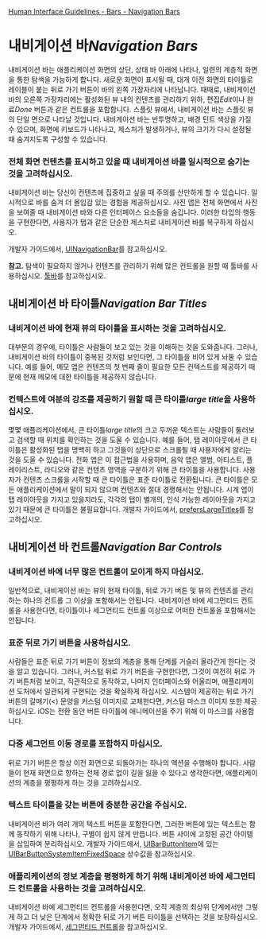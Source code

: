 [Human Interface Guidelines - Bars - Navigation Bars](https://developer.apple.com/design/human-interface-guidelines/ios/bars/navigation-bars/)

# 내비게이션 바*Navigation Bars*

내비게이션 바는 애플리케이션 화면의 상단, 상태 바 아래에 나타나, 일련의 계층적 화면을 통한 탐색을 가능하게 합니다. 새로운 화면이 표시될 때, 대개 이전 화면의 타이틀로 레이블이 붙는 뒤로 가기 버튼이 바의 왼쪽 가장자리에 나타납니다. 때때로, 내비게이션 바의 오른쪽 가장자리에는 활성화된 뷰 내의 컨텐츠를 관리하기 위하, 편집*Edit*이나 완료*Done* 버튼과 같은 컨트롤을 포함합니다. 스플릿 뷰에서, 내비게이션 바는 스플릿 뷰의 단일 면으로 나타날 것입니다. 내비게이션 바는 반투명하고, 배경 틴트 색상을 가질 수 있으며, 화면에 키보드가 나타나고, 제스처가 발생하거나, 뷰의 크기가 다시 설정될 때 숨겨지도록 구성할 수 있습니다.

### 전체 화면 컨텐츠를 표시하고 있을 때 내비게이션 바를 일시적으로 숨기는 것을 고려하십시오.

내비게이션 바는 당신이 컨텐츠에 집중하고 싶을 때 주의를 산만하게 할 수 있습니다. 일시적으로 바를 숨겨 더 몰입감 있는 경험을 제공하십시오. 사진 앱은 전체 화면에서 사진을 보여줄 때 내비게이션 바와 다른 인터페이스 요소들을 숨깁니다. 이러한 타입의 행동을 구현한다면, 사용자가 탭과 같은 단순한 제스처로 내비게이션 바를 복구하게 하십시오.

개발자 가이드에서, [UINavigationBar](https://developer.apple.com/documentation/uikit/uinavigationbar)를 참고하십시오.

**참고.** 탐색이 필요하지 않거나 컨텐츠를 관리하기 위해 많은 컨트롤을 원할 때 툴바를 사용하십시오. [툴바](https://developer.apple.com/design/human-interface-guidelines/ios/bars/toolbars/)를 참고하십시오.

## 내비게이션 바 타이틀*Navigation Bar Titles*

### 내비게이션 바에 현재 뷰의 타이틀을 표시하는 것을 고려하십시오.

대부분의 경우에, 타이틀은 사람들이 보고 있는 것을 이해하는 것을 도와줍니다. 그러나, 내비게이션 바의 타이틀이 중복된 것처럼 보인다면, 그 타이틀을 비어 있게 놔둘 수 있습니다. 예를 들어, 메모 앱은 컨텐츠의 첫 번째 줄이 필요한 모든 컨텍스트를 제공하기 때문에 현재 메모에 대한 타이틀을 제공하지 않습니다.

### 컨텍스트에 여분의 강조를 제공하기 원할 때 큰 타이틀*large title*을 사용하십시오.

몇몇 애플리케이션에서, 큰 타이틀*large title*의 크고 두꺼운 텍스트는 사람들이 둘러보고 검색할 때 위치를 확인하는 것을 도울 수 있습니다. 예를 들어, 탭 레이아웃에서 큰 타이틀은 활성화된 탭을 명백히 하고 그것들이 상단으로 스크롤될 때 사용자에게 알리는 것을 도울 수 있습니다. 전화 앱은 이 접근법을 사용하며, 음악 앱은 앨범, 아티스트, 플레이리스트, 라디오와 같은 컨텐츠 영역을 구분하기 위해 큰 타이틀을 사용합니다. 사용자가 컨텐츠 스크롤을 시작할 때 큰 타이틀은 표준 타이틀로 전환됩니다. 큰 타이틀은 모든 애플리케이션에서 말이 되지 않으며 컨텐츠와 절대 경쟁해서는 안됩니다. 시계 앱이 탭 레이아웃을 가지고 있을지라도, 각각의 탭이 별개의, 인식 가능한 레이아웃을 가지고 있기 때문에 큰 타이틀은 불필요합니다. 개발자 가이드에서, [prefersLargeTitles](https://developer.apple.com/documentation/uikit/uinavigationbar/2908999-preferslargetitles)를 참고하십시오.

## 내비게이션 바 컨트롤*Navigation Bar Controls*

### 내비게이션 바에 너무 많은 컨트롤이 모이게 하지 마십시오.

일반적으로, 내비게이션 바는 뷰의 현재 타이틀, 뒤로 가기 버튼 및 뷰의 컨텐츠를 관리하는 하나의 컨트롤 그 이상을 포함해서는 안됩니다. 내비게이션 바에 세그먼티드 컨트롤을 사용한다면, 타이틀이나 세그먼티드 컨트롤 이상으로 어떠한 컨트롤을 포함해서는 안됩니다.

### 표준 뒤로 가기 버튼을 사용하십시오.

사람들은 표준 뒤로 가기 버튼이 정보의 계층을 통해 단계를 거슬러 올라간게 한다는 것을 알고 있습니다. 그러나, 커스텀 뒤로 가기 버튼을 구현한다면, 그것이 여전히 뒤로 가기 버튼처럼 보이고, 직관적으로 동작하고, 나머지 인터페이스와 어울리며, 애플리케이션 도처에서 일관되게 구현되는 것을 확실하게 하십시오. 시스템이 제공하는 뒤로 가기 버튼의 갈매기(<) 문양을 커스텀 이미지로 교체한다면, 커스텀 마스크 이미지 또한 제공하십시오. iOS는 전환 동안 버튼 타이틀에 애니메이션을 주기 위해 이 마스크를 사용합니다.

### 다중 세그먼트 이동 경로를 포함하지 마십시오.

뒤로 가기 버튼은 항상 이전 화면으로 되돌아가는 하나의 액션을 수행해야 합니다. 사람들이 현재 화면으로 향하는 전체 경로 없이 길을 잃을 수 있다고 생각한다면, 애플리케이션의 계층을 평평하게 하는 것을 고려하십시오.

### 텍스트 타이틀을 갖는 버튼에 충분한 공간을 주십시오.

내비게이션 바가 여러 개의 텍스트 버튼을 포함한다면, 그러한 버튼에 있는 텍스트는 함께 동작하기 위해 나타나, 구별이 쉽지 않게 만듭니다. 버튼 사이에 고정된 공간 아이템을 삽입하여 분리하십시오. 개발자 가이드에서, [UIBarButtonItem](https://developer.apple.com/documentation/uikit/uibarbuttonitem)에 있는 [UIBarButtonSystemItemFixedSpace](https://developer.apple.com/documentation/uikit/uibarbuttonsystemitem/uibarbuttonsystemitemfixedspace) 상수값을 참고하십시오.

### 애플리케이션의 정보 계층을 평평하게 하기 위해 내비게이션 바에 세그먼티드 컨트롤을 사용하는 것을 고려하십시오.

내비게이션 바에 세그먼티드 컨트롤을 사용한다면, 오직 계층의 최상위 단계에서만 그렇게 하고 더 낮은 단계에서 정확한 뒤로 가기 버튼 타이틀을 선택하는 것을 보장하십시오. 개발자 가이드에서, [세그먼티드 컨트롤](https://developer.apple.com/design/human-interface-guidelines/ios/controls/segmented-controls/)을 참고하십시오.